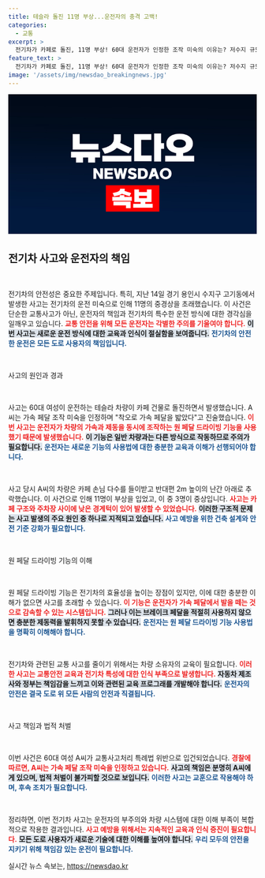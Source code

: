 ```yaml
---
title: 테슬라 돌진 11명 부상...운전자의 충격 고백!
categories:
  - 교통
excerpt: >
  전기차가 카페로 돌진, 11명 부상! 60대 운전자가 인정한 조작 미숙의 이유는? 저수지 규모의 카페에서 벌어진 이 끔찍한 사고, 그 배경을 파헤쳐보자!
feature_text: >
  전기차가 카페로 돌진, 11명 부상! 60대 운전자가 인정한 조작 미숙의 이유는? 저수지 규모의 카페에서 벌어진 이 끔찍한 사고, 그 배경을 파헤쳐보자!
image: '/assets/img/newsdao_breakingnews.jpg'
---
```


<p><img src="/assets/img/newsdao_breakingnews.jpg" alt="koreaapp 속보" /></p>

<h2 data-ke-size="size26">전기차 사고와 운전자의 책임</h2>

<p data-ke-size="size16">&nbsp;</p>

<p>전기차의 안전성은 중요한 주제입니다. 특히, 지난 14일 경기 용인시 수지구 고기동에서 발생한 사고는 전기차의 운전 미숙으로 인해 11명의 중경상을 초래했습니다. 이 사건은 단순한 교통사고가 아닌, 운전자의 책임과 전기차의 특수한 운전 방식에 대한 경각심을 일깨우고 있습니다. <b><span style="color: #ee2323;">교통 안전을 위해 모든 운전자는 각별한 주의를 기울여야 합니다.</span></b> <b><span style="background-color: #21538527;">이번 사고는 새로운 운전 방식에 대한 교육과 인식이 절실함을 보여줍니다.</span></b> <b><span style="color: #1a5490;">전기차의 안전한 운전은 모든 도로 사용자의 책임입니다.</span></b></p>

<p data-ke-size="size16">&nbsp;</p>

<p>사고의 원인과 경과</p>

<p data-ke-size="size16">&nbsp;</p>

<p>사고는 60대 여성이 운전하는 테슬라 차량이 카페 건물로 돌진하면서 발생했습니다. A씨는 가속 페달 조작 미숙을 인정하며 "착오로 가속 페달을 밟았다"고 진술했습니다. <b><span style="color: #ee2323;">이번 사고는 운전자가 차량의 가속과 제동을 동시에 조작하는 원 페달 드라이빙 기능을 사용했기 때문에 발생했습니다.</span></b> <b><span style="background-color: #21538527;">이 기능은 일반 차량과는 다른 방식으로 작동하므로 주의가 필요합니다.</span></b> <b><span style="color: #1a5490;">운전자는 새로운 기능의 사용법에 대한 충분한 교육과 이해가 선행되어야 합니다.</span></b></p>

<p data-ke-size="size16">&nbsp;</p>

<p>사고 당시 A씨의 차량은 카페 손님 다수를 들이받고 반대편 2m 높이의 난간 아래로 추락했습니다. 이 사건으로 인해 11명이 부상을 입었고, 이 중 3명이 중상입니다. <b><span style="color: #ee2323;">사고는 카페 구조와 주차장 사이에 낮은 경계턱이 있어 발생할 수 있었습니다.</span></b> <b><span style="background-color: #21538527;">이러한 구조적 문제는 사고 발생의 주요 원인 중 하나로 지적되고 있습니다.</span></b> <b><span style="color: #1a5490;">사고 예방을 위한 건축 설계와 안전 기준 강화가 필요합니다.</span></b></p>

<p data-ke-size="size16">&nbsp;</p>

<p>원 페달 드라이빙 기능의 이해</p>

<p data-ke-size="size16">&nbsp;</p>

<p>원 페달 드라이빙 기능은 전기차의 효율성을 높이는 장점이 있지만, 이에 대한 충분한 이해가 없으면 사고를 초래할 수 있습니다. <b><span style="color: #ee2323;">이 기능은 운전자가 가속 페달에서 발을 떼는 것으로 감속할 수 있는 시스템입니다.</span></b> <b><span style="background-color: #21538527;">그러나 이는 브레이크 페달을 적절히 사용하지 않으면 충분한 제동력을 발휘하지 못할 수 있습니다.</span></b> <b><span style="color: #1a5490;">운전자는 원 페달 드라이빙 기능 사용법을 명확히 이해해야 합니다.</span></b></p>

<p data-ke-size="size16">&nbsp;</p>

<p>전기차와 관련된 교통 사고를 줄이기 위해서는 차량 소유자의 교육이 필요합니다. <b><span style="color: #ee2323;">이러한 사고는 교통안전 교육과 전기차 특성에 대한 인식 부족으로 발생합니다.</span></b> <b><span style="background-color: #21538527;">자동차 제조사와 정부는 책임감을 느끼고 이와 관련된 교육 프로그래를 개발해야 합니다.</span></b> <b><span style="color: #1a5490;">운전자의 안전은 결국 도로 위 모든 사람의 안전과 직결됩니다.</span></b></p>

<p data-ke-size="size16">&nbsp;</p>

<p>사고 책임과 법적 처벌</p>

<p data-ke-size="size16">&nbsp;</p>

<p>이번 사건은 60대 여성 A씨가 교통사고처리 특례법 위반으로 입건되었습니다. <b><span style="color: #ee2323;">경찰에 따르면, A씨는 가속 페달 조작 미숙을 인정하고 있습니다.</span></b> <b><span style="background-color: #21538527;">사고의 책임은 분명히 A씨에게 있으며, 법적 처벌이 불가피할 것으로 보입니다.</span></b> <b><span style="color: #1a5490;">이러한 사고는 교훈으로 작용해야 하며, 후속 조치가 필요합니다.</span></b></p>

<p data-ke-size="size16">&nbsp;</p>

<p>정리하면, 이번 전기차 사고는 운전자의 부주의와 차량 시스템에 대한 이해 부족이 복합적으로 작용한 결과입니다. <b><span style="color: #ee2323;">사고 예방을 위해서는 지속적인 교육과 인식 증진이 필요합니다.</span></b> <b><span style="background-color: #21538527;">모든 도로 사용자가 새로운 기술에 대한 이해를 높여야 합니다.</span></b> <b><span style="color: #1a5490;">우리 모두의 안전을 지키기 위해 책임감 있는 운전이 필요합니다.</span></b></p>
실시간 뉴스 속보는, <a href="https://newsdao.kr" rel="dofollow">https://newsdao.kr</a>


